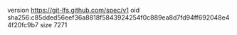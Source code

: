 version https://git-lfs.github.com/spec/v1
oid sha256:c85dded56eef36a8818f5843924254f0c889ea8d7fd94ff692048e44f20fc9b7
size 7271
